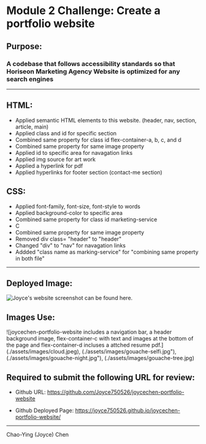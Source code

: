 # Module 2 Challenge: Create a portfolio website

## Purpose: 
### A codebase that follows accessibility standards so that Horiseon Marketing Agency Website is optimized for any search engines


---

## HTML:

* Applied semantic HTML elements to this website. (header, nav, section, article, main)
* Applied class and id for specific section
* Combined same property for class id flex-container-a, b, c, and d
* Combined same property for same image property
* Applied id to specific area for navagation links
* Applied img source for art work
* Applied a hyperlink for pdf
* Applied hyperlinks for footer section (contact-me section)




## CSS:

* Applied font-family, font-size, font-style to words
* Applied background-color to specific area
* Combined same property for class id marketing-service
* C
* Combined same property for same image property
* Removed div class= "header" to "header"
* Changed "div" to "nav" for navagation links
* Addded "class name as marking-service" for "combining same property in both file"


---

## Deployed Image: 
![Joyce's website screenshot can be found here.](./assets/images/horiseon-screenshot.png)


## Images Use: 
![joycechen-portfolio-website includes a navigation bar, a header background image, flex-container-c with text and images at the bottom of the page and flex-container-d incluses a attched resume pdf.]
(./assets/images/cloud.jpeg), 
(./assets/images/gouache-selfi.jpg"),
(./assets/images/gouache-night.jpg"),
(./assets/images/gouache-tree.jpg)

## Required to submit the following URL for review:

* Github URL: https://github.com/Joyce750526/joycechen-portfolio-website

* Github Deployed Page: https://joyce750526.github.io/joycechen-portfolio-website/



---
Chao-Ying (Joyce) Chen
